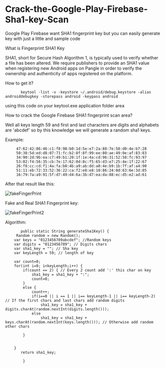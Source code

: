 # Crack-the-Google-Play-Firebase-Sha1-key-Scan
Google Play Firebase want SHA1 fingerprint key but you can easily generate key with  just a little and sample code 

What is Fingerprint SHA1 Key

SHA1, short for Secure Hash Algorithm 1, is typically used to verify whether a file has been altered. 
We require publishers to provide an SHA1 value when registering new Android apps on Pangle in order to verify the ownership and authenticity of apps registered on the platform.


How to get it?


           keytool -list -v -keystore ~/.android/debug.keystore -alias androiddebugkey -storepass android -keypass android 

using this code on your keytool.exe application folder area


How to crack the Google Firebase SHA1 fingerprint scan area?

Well all keys length 59 and first and last characters are digits and alphabets are 'abcdef' so by this knowledge we will generate a random sha1 keys.

Example:


         47:62:42:86:46:c1:f8:98:b0:1d:5e:e7:2a:88:7e:58:d0:4e:b7:28
         50:38:5d:ed:d8:07:71:fc:b2:8f:8f:99:ee:80:ae:49:0e:af:83:83
         34:90:2d:9b:ea:c7:49:b1:20:1f:1e:4a:cd:96:31:52:58:fc:93:97
         53:02:f4:56:35:cb:7e:17:62:0d:8c:f5:65:d3:e7:25:4e:1f:22:67
         26:f8:cc:cd:f1:4a:fa:b0:4b:a9:ab:dd:a0:4e:b9:1b:7f:af:a4:90
         51:11:eb:72:33:52:36:22:ca:f2:e8:e8:10:86:24:0d:63:6e:3d:85
         16:79:7a:a9:91:5f:d7:49:d4:6a:3b:d7:ea:da:88:ec:d5:e2:ad:61


After that result like this:


![fakeFingerPrint](https://user-images.githubusercontent.com/75094927/165592375-dd1a26dd-3985-4096-a53e-c19eee598e51.png)


Fake and Real SHA1 Fingerprint key:



![fakeFingerPrint2](https://user-images.githubusercontent.com/75094927/165592468-948d9ae5-f923-4f0e-80c8-48ad164381fb.png)




Algorithm:


           public static String generateSha1Key() {
		 Random random = new Random();
		var keys = "0123456789abcdef"; //Random keys
		var digits = "0123456789"; // Digits chars
		var sha1_key = ""; // Sha key
		var keyLength = 59; // length of key
	
		var count=0;
		for(int i=0; i<keyLength;i++) {
			if(count == 2) { // Every 2 count add ':' this char on key
 				sha1_key = sha1_key + ":";
				count=0;
			}
			else {
				count++;
				if(i==0 || i == 1 || i== keyLength-1 || i== keyLength-2) // If the first chars and last chars add random digits
				    sha1_key = sha1_key + digits.charAt(random.nextInt(digits.length()));
				else
					sha1_key = sha1_key + keys.charAt(random.nextInt(keys.length())); // Otherwise add random other chars
				
			}
			
			
		}
		   return sha1_key;
		
	        }


